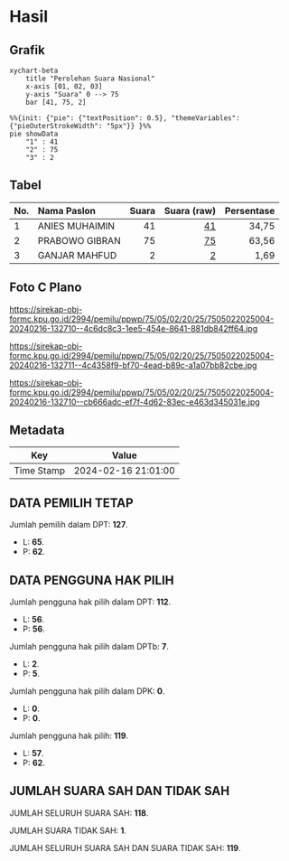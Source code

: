 # Hasil

## Grafik

```mermaid
xychart-beta
    title "Perolehan Suara Nasional"
    x-axis [01, 02, 03]
    y-axis "Suara" 0 --> 75
    bar [41, 75, 2]
```

```mermaid
%%{init: {"pie": {"textPosition": 0.5}, "themeVariables": {"pieOuterStrokeWidth": "5px"}} }%%
pie showData
    "1" : 41
    "2" : 75
    "3" : 2
```

## Tabel

| No. | Nama Paslon    | Suara | Suara (raw) | Persentase |
|:--- |:-------------- | -----:| -----------:| ----------:|
| 1   | ANIES MUHAIMIN | 41    | [41][p-1]   | 34,75      |
| 2   | PRABOWO GIBRAN | 75    | [75][p-2]   | 63,56      |
| 3   | GANJAR MAHFUD  | 2     | [2][p-3]    | 1,69       |


[p-1]: https://github.com/gigit-pemilu/pemilu-2024/blob/main/pilpres/hitung-suara/sub/75-gorontalo/sub/05-gorontalo-utara/sub/02-kwandang/sub/2025-botungobungo/sub/004-tps/sub/paslon-1.txt
[p-2]: https://github.com/gigit-pemilu/pemilu-2024/blob/main/pilpres/hitung-suara/sub/75-gorontalo/sub/05-gorontalo-utara/sub/02-kwandang/sub/2025-botungobungo/sub/004-tps/sub/paslon-2.txt
[p-3]: https://github.com/gigit-pemilu/pemilu-2024/blob/main/pilpres/hitung-suara/sub/75-gorontalo/sub/05-gorontalo-utara/sub/02-kwandang/sub/2025-botungobungo/sub/004-tps/sub/paslon-3.txt

## Foto C Plano

https://sirekap-obj-formc.kpu.go.id/2994/pemilu/ppwp/75/05/02/20/25/7505022025004-20240216-132710--4c6dc8c3-1ee5-454e-8641-881db842ff64.jpg

https://sirekap-obj-formc.kpu.go.id/2994/pemilu/ppwp/75/05/02/20/25/7505022025004-20240216-132711--4c4358f9-bf70-4ead-b89c-a1a07bb82cbe.jpg

https://sirekap-obj-formc.kpu.go.id/2994/pemilu/ppwp/75/05/02/20/25/7505022025004-20240216-132710--cb666adc-ef7f-4d62-83ec-e463d345031e.jpg


## Metadata

| Key        | Value               |
| ---------- | ------------------- |
| Time Stamp | 2024-02-16 21:01:00 |


## DATA PEMILIH TETAP

Jumlah pemilih dalam DPT: **127**.
 * L: **65**.
 * P: **62**.

## DATA PENGGUNA HAK PILIH

Jumlah pengguna hak pilih dalam DPT: **112**.
 * L: **56**.
 * P: **56**.

Jumlah pengguna hak pilih dalam DPTb: **7**.
 * L: **2**.
 * P: **5**.

Jumlah pengguna hak pilih dalam DPK: **0**.
 * L: **0**.
 * P: **0**.

Jumlah pengguna hak pilih: **119**.
 * L: **57**.
 * P: **62**.

## JUMLAH SUARA SAH DAN TIDAK SAH

JUMLAH SELURUH SUARA SAH: **118**.

JUMLAH SUARA TIDAK SAH: **1**.

JUMLAH SELURUH SUARA SAH DAN SUARA TIDAK SAH: **119**.


